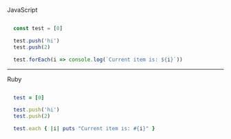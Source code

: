 JavaScript
```js

  const test = [0]

  test.push('hi')
  test.push(2)

  test.forEach(i => console.log(`Current item is: ${i}`))


```

---

Ruby
```ruby

  test = [0]

  test.push('hi')
  test.push(2)

  test.each { |i| puts "Current item is: #{i}" }


```

<!-- ```rust
fn main() {
  let mut test: [i32; 3] = [0; 3];

  test[1] = 1;
  test[2] = 2;

  for x in &test {
      println!("Current number is: {} ", x);
  }
}
``` -->

